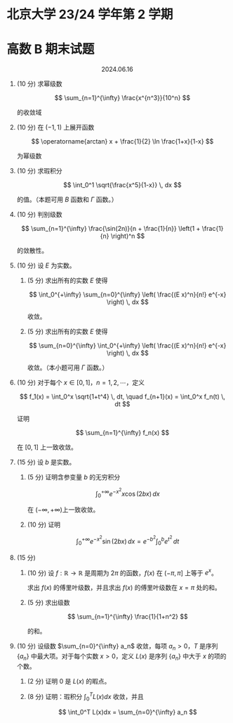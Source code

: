 # 北京大学 23/24 学年第 2 学期

# 高数 B 期末试题

<center>2024.06.16</center>

1. (10 分) 求幂级数

    $$
    \sum_{n=1}^{\infty} \frac{x^{n^3}}{10^n}
    $$

    的收敛域

2. (10 分) 在 $(-1, 1)$ 上展开函数

    $$
    \operatorname{arctan} x + \frac{1}{2} \ln \frac{1+x}{1-x}
    $$

    为幂级数

3. (10 分) 求瑕积分

    $$
    \int_0^1 \sqrt{\frac{x^5}{1-x}} \, dx
    $$

    的值。（本题可用 $B$ 函数和 $\Gamma$ 函数。）

4. (10 分) 判别级数

    $$
    \sum_{n=1}^{\infty} \frac{\sin(2n)}{n + \frac{1}{n}} \left(1 + \frac{1}{n} \right)^n
    $$

    的敛散性。

5. (10 分) 设 $E$ 为实数。

    1. (5 分) 求出所有的实数 $E$ 使得

        $$
        \int_0^{+\infty} \sum_{n=0}^{\infty} \left( \frac{(E x)^n}{n!} e^{-x} \right) \, dx
        $$

        收敛。

    2. (5 分) 求出所有的实数 $E$ 使得

        $$
        \sum_{n=0}^{\infty} \int_0^{+\infty} \left( \frac{(E x)^n}{n!} e^{-x} \right) \, dx
        $$

        收敛。（本小题可用 $\Gamma$ 函数。）

6. (10 分) 对于每个 $x \in [0,1]$，$n=1,2,\cdots$，定义

    $$
    f_1(x) = \int_0^x \sqrt{1+t^4} \, dt, \quad f_{n+1}(x) = \int_0^x f_n(t) \, dt
    $$

    证明

    $$
    \sum_{n=1}^{\infty} f_n(x)
    $$

    在 $[0,1]$ 上一致收敛。

7. (15 分) 设 $b$ 是实数。

    1. (5 分) 证明含参变量 $b$ 的无穷积分

        $$
        \int_0^{+\infty} e^{-x^2} x \cos(2bx) \, dx
        $$

        在 $(-\infty, +\infty)$上一致收敛。

    2. (10 分) 证明

        $$
        \int_0^{+\infty} e^{-x^2} \sin(2bx) \, dx = e^{-b^2} \int_0^b e^{t^2} \, dt
        $$

8. (15 分)

    1. (10 分) 设 $f: \mathbb{R} \to \mathbb{R}$ 是周期为 $2\pi$ 的函数，$f(x)$ 在 $(-\pi, \pi]$ 上等于 $e^x$。

        求出 $f(x)$ 的傅里叶级数，并且求出 $f(x)$ 的傅里叶级数在 $x = \pi$ 处的和。

    2. (5 分) 求出级数

        $$
        \sum_{n=1}^{\infty} \frac{1}{1+n^2}
        $$

        的和。

9. (10 分) 设级数 $\sum_{n=0}^{\infty} a_n$ 收敛，每项 $a_n > 0$，$T$ 是序列 $\{a_n\}$ 中最大项。对于每个实数 $x > 0$，定义 $L(x)$ 是序列 $\{a_n\}$ 中大于 $x$ 的项的个数。

    1. (2 分) 证明 0 是 $L(x)$ 的暇点。

    2. (8 分) 证明：瑕积分 $\int_0^T L(x)dx$ 收敛，并且

        $$
        \int_0^T L(x)dx = \sum_{n=0}^{\infty} a_n
        $$
